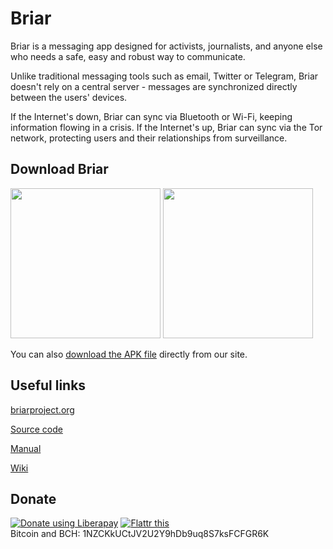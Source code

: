 # Briar
Briar is a messaging app designed for activists, journalists, and anyone else who needs a safe, easy and robust way to communicate.

Unlike traditional messaging tools such as email, Twitter or Telegram, Briar doesn't rely on a central server - messages are synchronized directly between the users' devices. 

If the Internet's down, Briar can sync via Bluetooth or Wi-Fi, keeping information flowing in a crisis. If the Internet's up, Briar can sync via the Tor network, protecting users and their relationships from surveillance.

## Download Briar

[<img src="https://briarproject.org//img/fdroid_badge.png"  width="240">](https://briarproject.org/fdroid)
[<img src="https://briarproject.org/img/google_play_badge_web_generic.png"  width="240">](https://play.google.com/store/apps/details?id=org.briarproject.briar.android)

You can also [download the APK file](https://briarproject.org/apk) directly from
our site.

## Useful links
[briarproject.org](https://briarproject.org/)

[Source code](https://code.briarproject.org/briar/briar/tree/master)

[Manual](https://briarproject.org/manual/)

[Wiki](https://code.briarproject.org/briar/briar/-/wikis/home)

## Donate

[![Donate using Liberapay](https://briarproject.org/img/liberapay.svg)](https://liberapay.com/Briar/donate) [![Flattr this](https://briarproject.org/img/flattr-badge-large.png "Flattr this")](https://flattr.com/t/592836/)   
Bitcoin and BCH: 1NZCKkUCtJV2U2Y9hDb9uq8S7ksFCFGR6K
